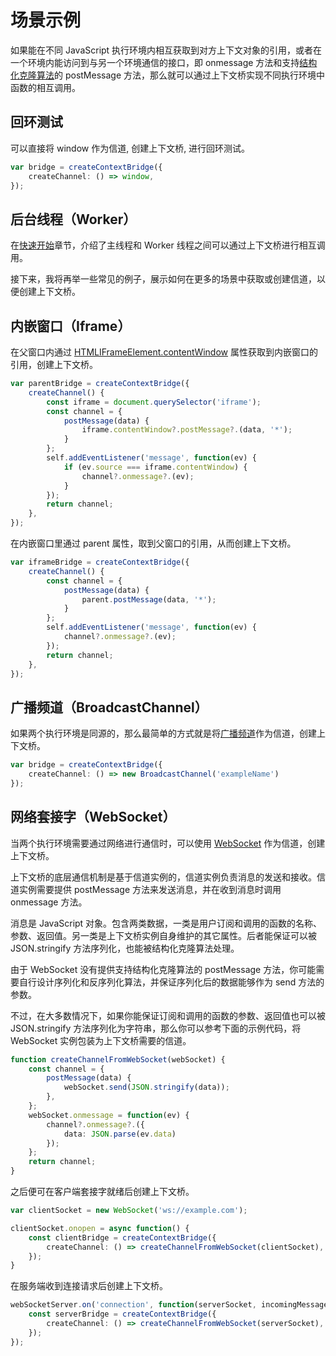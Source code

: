 # 场景示例

如果能在不同 JavaScript 执行环境内相互获取到对方上下文对象的引用，或者在一个环境内能访问到与另一个环境通信的接口，即
onmessage 方法和支持[结构化克隆算法](https://developer.mozilla.org/zh-CN/docs/Web/API/Web_Workers_API/Structured_clone_algorithm)的 postMessage 方法，那么就可以通过上下文桥实现不同执行环境中函数的相互调用。

## 回环测试

可以直接将 window 作为信道, 创建上下文桥, 进行回环测试。

```typescript
var bridge = createContextBridge({
    createChannel: () => window,
});
```

## 后台线程（Worker）

在[快速开始](./快速开始.md)章节，介绍了主线程和 Worker 线程之间可以通过上下文桥进行相互调用。

接下来，我将再举一些常见的例子，展示如何在更多的场景中获取或创建信道，以便创建上下文桥。

## 内嵌窗口（Iframe）

在父窗口内通过 [HTMLIFrameElement.contentWindow](https://developer.mozilla.org/zh-CN/docs/Web/API/HTMLIFrameElement/contentWindow) 属性获取到内嵌窗口的引用，创建上下文桥。

```typescript
var parentBridge = createContextBridge({
    createChannel() {
        const iframe = document.querySelector('iframe');
        const channel = {
            postMessage(data) {
                iframe.contentWindow?.postMessage?.(data, '*');
            }
        };
        self.addEventListener('message', function(ev) {
            if (ev.source === iframe.contentWindow) {
                channel?.onmessage?.(ev);
            }
        });
        return channel;
    },
});
```

在内嵌窗口里通过 parent 属性，取到父窗口的引用，从而创建上下文桥。

```typescript
var iframeBridge = createContextBridge({
    createChannel() {
        const channel = {
            postMessage(data) {
                parent.postMessage(data, '*');
            }
        };
        self.addEventListener('message', function(ev) {
            channel?.onmessage?.(ev);
        });
        return channel;
    },
});
```

## 广播频道（BroadcastChannel）

如果两个执行环境是同源的，那么最简单的方式就是将[广播频道](https://developer.mozilla.org/zh-CN/docs/Web/API/BroadcastChannel)作为信道，创建上下文桥。

```typescript
var bridge = createContextBridge({
    createChannel: () => new BroadcastChannel('exampleName')
});
```

## 网络套接字（WebSocket）

当两个执行环境需要通过网络进行通信时，可以使用 [WebSocket](https://developer.mozilla.org/zh-CN/docs/Web/API/WebSocket) 作为信道，创建上下文桥。

上下文桥的底层通信机制是基于信道实例的，信道实例负责消息的发送和接收。信道实例需要提供 postMessage 方法来发送消息，并在收到消息时调用
onmessage 方法。

消息是 JavaScript 对象。包含两类数据，一类是用户订阅和调用的函数的名称、参数、返回值。另一类是上下文桥实例自身维护的其它属性。后者能保证可以被
JSON.stringify 方法序列化，也能被结构化克隆算法处理。

由于 WebSocket 没有提供支持结构化克隆算法的 postMessage 方法，你可能需要自行设计序列化和反序列化算法，并保证序列化后的数据能够作为
send 方法的参数。

不过，在大多数情况下，如果你能保证订阅和调用的函数的参数、返回值也可以被 JSON.stringify 方法序列化为字符串，那么你可以参考下面的示例代码，将
WebSocket 实例包装为上下文桥需要的信道。

```typescript
function createChannelFromWebSocket(webSocket) {
    const channel = {
        postMessage(data) {
            webSocket.send(JSON.stringify(data));
        },
    };
    webSocket.onmessage = function(ev) {
        channel?.onmessage?.({
            data: JSON.parse(ev.data)
        });
    };
    return channel;
}
```

之后便可在客户端套接字就绪后创建上下文桥。

```typescript
var clientSocket = new WebSocket('ws://example.com');

clientSocket.onopen = async function() {
    const clientBridge = createContextBridge({
        createChannel: () => createChannelFromWebSocket(clientSocket),
    });
}
```

在服务端收到连接请求后创建上下文桥。

```typescript
webSocketServer.on('connection', function(serverSocket, incomingMessage) {
    const serverBridge = createContextBridge({
        createChannel: () => createChannelFromWebSocket(serverSocket),
    });
});
```
